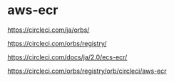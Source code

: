 # aws-ecr

https://circleci.com/ja/orbs/

https://circleci.com/orbs/registry/

https://circleci.com/docs/ja/2.0/ecs-ecr/

https://circleci.com/orbs/registry/orb/circleci/aws-ecr


